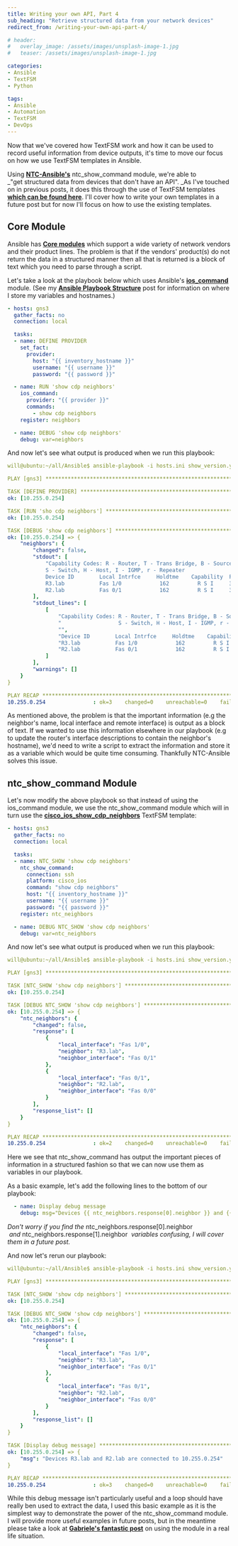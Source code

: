 ```yaml
---
title: Writing your own API, Part 4
sub_heading: "Retrieve structured data from your network devices"
redirect_from: /writing-your-own-api-part-4/

# header:
#   overlay_image: /assets/images/unsplash-image-1.jpg
#   teaser: /assets/images/unsplash-image-1.jpg

categories:
- Ansible
- TextFSM
- Python

tags:
- Ansible
- Automation
- TextFSM
- DevOps
---
```

Now that we've covered how TextFSM work and how it can be used to record useful information from device outputs, it's time to move our focus on how we use TextFSM templates in Ansible.

Using **[NTC-Ansible's](https://github.com/networktocode/ntc-ansible)** ntc_show_command module, we're able to _"get structured data from devices that don't have an API". _As I've touched on in previous posts, it does this through the use of TextFSM templates [**which can be found here**](https://github.com/networktocode/ntc-templates/tree/89c57342b47c9990f0708226fb3f268c6b8c1549/templates). I'll cover how to write your own templates in a future post but for now I'll focus on how to use the existing templates.

## Core Module

Ansible has [**Core modules**](http://docs.ansible.com/ansible/list_of_network_modules.html) which support a wide variety of network vendors and their product lines. The problem is that if the vendors' product(s) do not return the data in a structured manner then all that is returned is a block of text which you need to parse through a script.

Let's take a look at the playbook below which uses Ansible's [**ios_command**](https://docs.ansible.com/ansible/ios_command_module.html) module. (See my [**Ansible Playbook Structure**](/ansible-playbook-structure/) post for information on where I store my variables and hostnames.)

```yaml
- hosts: gns3
  gather_facts: no
  connection: local

  tasks:
  - name: DEFINE PROVIDER
	set_fact:
	  provider:
		host: "{{ inventory_hostname }}"
		username: "{{ username }}"
		password: "{{ password }}"

  - name: RUN 'show cdp neighbors'
	ios_command:
	  provider: "{{ provider }}"
	  commands:
		- show cdp neighbors
	register: neighbors

  - name: DEBUG 'show cdp neighbors'
	debug: var=neighbors
```

And now let's see what output is produced when we run this playbook:

```yaml
will@ubuntu:~/all/Ansible$ ansible-playbook -i hosts.ini show_version.yml 

PLAY [gns3] ********************************************************************

TASK [DEFINE PROVIDER] *********************************************************
ok: [10.255.0.254]

TASK [RUN 'sho cdp neighbors'] *************************************************
ok: [10.255.0.254]

TASK [DEBUG 'show cdp neighbors'] **********************************************
ok: [10.255.0.254] => {
    "neighbors": {
        "changed": false, 
        "stdout": [
            "Capability Codes: R - Router, T - Trans Bridge, B - Source Route Bridge
            S - Switch, H - Host, I - IGMP, r - Repeater
            Device ID        Local Intrfce     Holdtme    Capability  Platform  Port ID
            R3.lab           Fas 1/0            162         R S I     3745      Fas 0/1
            R2.lab           Fas 0/1            162         R S I     3745      Fas 0/0"
        ], 
        "stdout_lines": [
            [
                "Capability Codes: R - Router, T - Trans Bridge, B - Source Route Bridge", 
                "                  S - Switch, H - Host, I - IGMP, r - Repeater", 
                "", 
                "Device ID        Local Intrfce     Holdtme    Capability  Platform  Port ID", 
                "R3.lab           Fas 1/0            162         R S I     3745      Fas 0/1", 
                "R2.lab           Fas 0/1            162         R S I     3745      Fas 0/0"
            ]
        ], 
        "warnings": []
    }
}

PLAY RECAP *********************************************************************
10.255.0.254               : ok=3    changed=0    unreachable=0    failed=0
```

As mentioned above, the problem is that the important information (e.g the neighbor's name, local interface and remote interface) is output as a block of text. If we wanted to use this information elsewhere in our playbook (e.g to update the router's interface descriptions to contain the neighbor's hostname), we'd need to write a script to extract the information and store it as a variable which would be quite time consuming. Thankfully NTC-Ansible solves this issue.

## ntc_show_command Module

Let's now modify the above playbook so that instead of using the ios_command module, we use the ntc_show_command module which will in turn use the [**cisco_ios_show_cdp_neighbors**](https://github.com/networktocode/ntc-templates/blob/89c57342b47c9990f0708226fb3f268c6b8c1549/templates/cisco_ios_show_cdp_neighbors.template) TextFSM template:

```yaml
- hosts: gns3
  gather_facts: no
  connection: local

  tasks:
  - name: NTC_SHOW 'show cdp neighbors'
    ntc_show_command:
      connection: ssh
      platform: cisco_ios
      command: "show cdp neighbors"
      host: "{{ inventory_hostname }}"
      username: "{{ username }}"
      password: "{{ password }}"
    register: ntc_neighbors

  - name: DEBUG NTC_SHOW 'show cdp neighbors'
    debug: var=ntc_neighbors
```

And now let's see what output is produced when we run this playbook:

```yaml
will@ubuntu:~/all/Ansible$ ansible-playbook -i hosts.ini show_version.yml 

PLAY [gns3] ********************************************************************

TASK [NTC_SHOW 'show cdp neighbors'] *******************************************
ok: [10.255.0.254]

TASK [DEBUG NTC_SHOW 'show cdp neighbors'] *************************************
ok: [10.255.0.254] => {
    "ntc_neighbors": {
        "changed": false, 
        "response": [
            {
                "local_interface": "Fas 1/0", 
                "neighbor": "R3.lab", 
                "neighbor_interface": "Fas 0/1"
            }, 
            {
                "local_interface": "Fas 0/1", 
                "neighbor": "R2.lab", 
                "neighbor_interface": "Fas 0/0"
            }
        ], 
        "response_list": []
    }
}

PLAY RECAP *********************************************************************
10.255.0.254               : ok=2    changed=0    unreachable=0    failed=0
```

Here we see that ntc_show_command has output the important pieces of information in a structured fashion so that we can now use them as variables in our playbook.

As a basic example, let's add the following lines to the bottom of our playbook:

```yaml
  - name: Display debug message
    debug: msg="Devices {{ ntc_neighbors.response[0].neighbor }} and {{ ntc_neighbors.response[1].neighbor }} are connected to {{ inventory_hostname }}"
```

_Don't worry if you find the_ ntc_neighbors.response[0].neighbor  _and_ ntc_neighbors.response[1].neighbor  _variables confusing, I will cover them in a future post._

And now let's rerun our playbook:

```yaml
will@ubuntu:~/all/Ansible$ ansible-playbook -i hosts.ini show_version.yml 

PLAY [gns3] ********************************************************************

TASK [NTC_SHOW 'show cdp neighbors'] *******************************************
ok: [10.255.0.254]

TASK [DEBUG NTC_SHOW 'show cdp neighbors'] *************************************
ok: [10.255.0.254] => {
    "ntc_neighbors": {
        "changed": false, 
        "response": [
            {
                "local_interface": "Fas 1/0", 
                "neighbor": "R3.lab", 
                "neighbor_interface": "Fas 0/1"
            }, 
            {
                "local_interface": "Fas 0/1", 
                "neighbor": "R2.lab", 
                "neighbor_interface": "Fas 0/0"
            }
        ], 
        "response_list": []
    }
}

TASK [Display debug message] ***************************************************
ok: [10.255.0.254] => {
    "msg": "Devices R3.lab and R2.lab are connected to 10.255.0.254"
}

PLAY RECAP *********************************************************************
10.255.0.254               : ok=3    changed=0    unreachable=0    failed=0
```

While this debug message isn't particularly useful and a loop should have really ben used to extract the data, I used this basic example as it is the simplest way to demonstrate the power of the ntc_show_command module. I will provide more useful examples in future posts, but in the meantime please take a look at **[Gabriele's fantastic post](https://projectme10.wordpress.com/2015/11/03/enabling-network-automation-using-ntc-ansible/)** on using the module in a real life situation.
